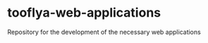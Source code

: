 tooflya-web-applications
========================

Repository for the development of the necessary web applications